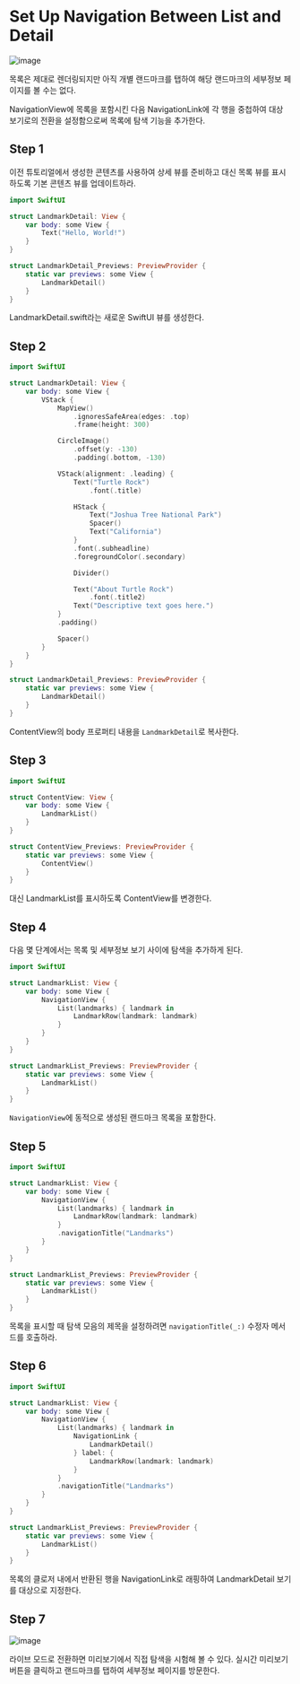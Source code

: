 # ****Set Up Navigation Between List and Detail****
![image](https://github.com/jsa0224/somdokki-study/assets/94514250/1ced0e37-43eb-4d00-8a3d-26839264300a)

목록은 제대로 렌더링되지만 아직 개별 랜드마크를 탭하여 해당 랜드마크의 세부정보 페이지를 볼 수는 없다. 

NavigationView에 목록을 포함시킨 다음 NavigationLink에 각 행을 중첩하여 대상 보기로의 전환을 설정함으로써 목록에 탐색 기능을 추가한다. 

## Step 1

이전 튜토리얼에서 생성한 콘텐츠를 사용하여 상세 뷰를 준비하고 대신 목록 뷰를 표시하도록 기본 콘텐츠 뷰를 업데이트하라. 

```swift
import SwiftUI

struct LandmarkDetail: View {
    var body: some View {
        Text("Hello, World!")
    }
}

struct LandmarkDetail_Previews: PreviewProvider {
    static var previews: some View {
        LandmarkDetail()
    }
}
```

LandmarkDetail.swift라는 새로운 SwiftUI 뷰를 생성한다. 

## Step 2

```swift
import SwiftUI

struct LandmarkDetail: View {
    var body: some View {
        VStack {
            MapView()
                .ignoresSafeArea(edges: .top)
                .frame(height: 300)

            CircleImage()
                .offset(y: -130)
                .padding(.bottom, -130)

            VStack(alignment: .leading) {
                Text("Turtle Rock")
                    .font(.title)

                HStack {
                    Text("Joshua Tree National Park")
                    Spacer()
                    Text("California")
                }
                .font(.subheadline)
                .foregroundColor(.secondary)

                Divider()

                Text("About Turtle Rock")
                    .font(.title2)
                Text("Descriptive text goes here.")
            }
            .padding()

            Spacer()
        }
    }
}

struct LandmarkDetail_Previews: PreviewProvider {
    static var previews: some View {
        LandmarkDetail()
    }
}
```

ContentView의 body 프로퍼티 내용을 `LandmarkDetail`로 복사한다. 

## Step 3

```swift
import SwiftUI

struct ContentView: View {
    var body: some View {
        LandmarkList()
    }
}

struct ContentView_Previews: PreviewProvider {
    static var previews: some View {
        ContentView()
    }
}
```

대신 LandmarkList를 표시하도록 ContentView를 변경한다.

## Step 4

다음 몇 단계에서는 목록 및 세부정보 보기 사이에 탐색을 추가하게 된다. 

```swift
import SwiftUI

struct LandmarkList: View {
    var body: some View {
        NavigationView {
            List(landmarks) { landmark in
                LandmarkRow(landmark: landmark)
            }
        }
    }
}

struct LandmarkList_Previews: PreviewProvider {
    static var previews: some View {
        LandmarkList()
    }
}
```

`NavigationView`에 동적으로 생성된 랜드마크 목록을 포함한다. 

## Step 5

```swift
import SwiftUI

struct LandmarkList: View {
    var body: some View {
        NavigationView {
            List(landmarks) { landmark in
                LandmarkRow(landmark: landmark)
            }
            .navigationTitle("Landmarks")
        }
    }
}

struct LandmarkList_Previews: PreviewProvider {
    static var previews: some View {
        LandmarkList()
    }
}
```

목록을 표시할 때 탐색 모음의 제목을 설정하려면 `navigationTitle(_:)` 수정자 메서드를 호출하라. 

## Step 6

```swift
import SwiftUI

struct LandmarkList: View {
    var body: some View {
        NavigationView {
            List(landmarks) { landmark in
                NavigationLink {
                    LandmarkDetail()
                } label: {
                    LandmarkRow(landmark: landmark)
                }
            }
            .navigationTitle("Landmarks")
        }
    }
}

struct LandmarkList_Previews: PreviewProvider {
    static var previews: some View {
        LandmarkList()
    }
}
```

목록의 클로저 내에서 반환된 행을 NavigationLink로 래핑하여 LandmarkDetail 보기를 대상으로 지정한다. 

## Step 7
![image](https://github.com/jsa0224/somdokki-study/assets/94514250/f73da238-72bf-43da-bd09-01777a3aca69)

라이브 모드로 전환하면 미리보기에서 직접 탐색을 시험해 볼 수 있다. 실시간 미리보기 버튼을 클릭하고 랜드마크를 탭하여 세부정보 페이지를 방문한다.

